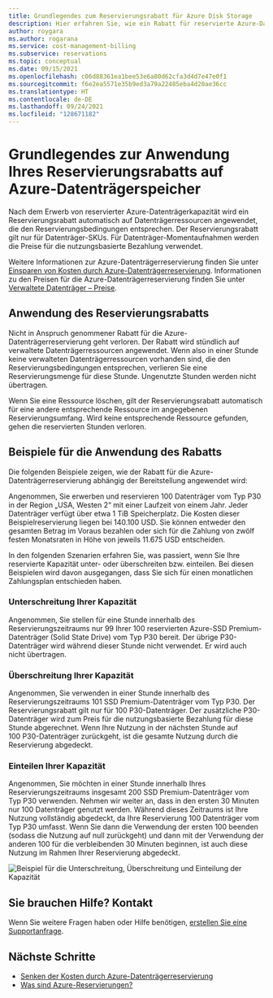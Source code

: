```yaml
---
title: Grundlegendes zum Reservierungsrabatt für Azure Disk Storage
description: Hier erfahren Sie, wie ein Rabatt für reservierte Azure-Datenträger auf Ihre verwalteten Azure-SSD Premium-Datenträger angewendet wird.
author: roygara
ms.author: rogarana
ms.service: cost-management-billing
ms.subservice: reservations
ms.topic: conceptual
ms.date: 09/15/2021
ms.openlocfilehash: c06d88361ea1bee53e6a80d62cfa3d4d7e47e0f1
ms.sourcegitcommit: f6e2ea5571e35b9ed3a79a22485eba4d20ae36cc
ms.translationtype: HT
ms.contentlocale: de-DE
ms.lasthandoff: 09/24/2021
ms.locfileid: "128671182"
---
```

# <a name="understand-how-your-reservation-discount-is-applied-to-azure-disk-storage"></a>Grundlegendes zur Anwendung Ihres Reservierungsrabatts auf Azure-Datenträgerspeicher

Nach dem Erwerb von reservierter Azure-Datenträgerkapazität wird ein Reservierungsrabatt automatisch auf Datenträgerressourcen angewendet, die den Reservierungsbedingungen entsprechen. Der Reservierungsrabatt gilt nur für Datenträger-SKUs. Für Datenträger-Momentaufnahmen werden die Preise für die nutzungsbasierte Bezahlung verwendet.

Weitere Informationen zur Azure-Datenträgerreservierung finden Sie unter [Einsparen von Kosten durch Azure-Datenträgerreservierung](../../virtual-machines/disks-reserved-capacity.md). Informationen zu den Preisen für die Azure-Datenträgerreservierung finden Sie unter [Verwaltete Datenträger – Preise](https://azure.microsoft.com/pricing/details/managed-disks/).

## <a name="how-the-reservation-discount-is-applied"></a>Anwendung des Reservierungsrabatts

Nicht in Anspruch genommener Rabatt für die Azure-Datenträgerreservierung geht verloren. Der Rabatt wird stündlich auf verwaltete Datenträgerressourcen angewendet. Wenn also in einer Stunde keine verwalteten Datenträgerressourcen vorhanden sind, die den Reservierungsbedingungen entsprechen, verlieren Sie eine Reservierungsmenge für diese Stunde. Ungenutzte Stunden werden nicht übertragen.

Wenn Sie eine Ressource löschen, gilt der Reservierungsrabatt automatisch für eine andere entsprechende Ressource im angegebenen Reservierungsumfang. Wird keine entsprechende Ressource gefunden, gehen die reservierten Stunden verloren.

## <a name="discount-examples"></a>Beispiele für die Anwendung des Rabatts

Die folgenden Beispiele zeigen, wie der Rabatt für die Azure-Datenträgerreservierung abhängig der Bereitstellung angewendet wird:

Angenommen, Sie erwerben und reservieren 100 Datenträger vom Typ P30 in der Region „USA, Westen 2“ mit einer Laufzeit von einem Jahr. Jeder Datenträger verfügt über etwa 1 TiB Speicherplatz. Die Kosten dieser Beispielreservierung liegen bei 140.100 USD. Sie können entweder den gesamten Betrag im Voraus bezahlen oder sich für die Zahlung von zwölf festen Monatsraten in Höhe von jeweils 11.675 USD entscheiden.

In den folgenden Szenarien erfahren Sie, was passiert, wenn Sie Ihre reservierte Kapazität unter- oder überschreiten bzw. einteilen. Bei diesen Beispielen wird davon ausgegangen, dass Sie sich für einen monatlichen Zahlungsplan entschieden haben.

### <a name="underusing-your-capacity"></a>Unterschreitung Ihrer Kapazität

Angenommen, Sie stellen für eine Stunde innerhalb des Reservierungszeitraums nur 99 Ihrer 100 reservierten Azure-SSD Premium-Datenträger (Solid State Drive) vom Typ P30 bereit. Der übrige P30-Datenträger wird während dieser Stunde nicht verwendet. Er wird auch nicht übertragen.

### <a name="overusing-your-capacity"></a>Überschreitung Ihrer Kapazität

Angenommen, Sie verwenden in einer Stunde innerhalb des Reservierungszeitraums 101 SSD Premium-Datenträger vom Typ P30. Der Reservierungsrabatt gilt nur für 100 P30-Datenträger. Der zusätzliche P30-Datenträger wird zum Preis für die nutzungsbasierte Bezahlung für diese Stunde abgerechnet. Wenn Ihre Nutzung in der nächsten Stunde auf 100 P30-Datenträger zurückgeht, ist die gesamte Nutzung durch die Reservierung abgedeckt.

### <a name="tiering-your-capacity"></a>Einteilen Ihrer Kapazität

Angenommen, Sie möchten in einer Stunde innerhalb Ihres Reservierungszeitraums insgesamt 200 SSD Premium-Datenträger vom Typ P30 verwenden. Nehmen wir weiter an, dass in den ersten 30 Minuten nur 100 Datenträger genutzt werden. Während dieses Zeitraums ist Ihre Nutzung vollständig abgedeckt, da Ihre Reservierung 100 Datenträger vom Typ P30 umfasst. Wenn Sie dann die Verwendung der ersten 100 beenden (sodass die Nutzung auf null zurückgeht) und dann mit der Verwendung der anderen 100 für die verbleibenden 30 Minuten beginnen, ist auch diese Nutzung im Rahmen Ihrer Reservierung abgedeckt.

![Beispiel für die Unterschreitung, Überschreitung und Einteilung der Kapazität](media/understand-disk-reservations/reserved-disks-example-scenarios.png)

## <a name="need-help-contact-us"></a>Sie brauchen Hilfe? Kontakt

Wenn Sie weitere Fragen haben oder Hilfe benötigen, [erstellen Sie eine Supportanfrage](https://go.microsoft.com/fwlink/?linkid=2083458).

## <a name="next-steps"></a>Nächste Schritte

- [Senken der Kosten durch Azure-Datenträgerreservierung](../../virtual-machines/disks-reserved-capacity.md)
- [Was sind Azure-Reservierungen?](save-compute-costs-reservations.md)
